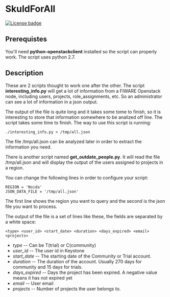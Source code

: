 # SkuldForAll
[![License badge](https://img.shields.io/badge/license-Apache_2.0-blue.svg)](https://opensource.org/licenses/Apache-2.0)

## Prerequistes
You'll need **python-openstackclient** installed so the script can properly work. The script uses python 2.7.

## Description
These are 2 scripts thought to work one after the other. The script **interesting_info.py** will get a lot of information from a FIWARE Openstack node, including users, projects, role_assignments, etc. So an administrator can see a lot of information in a json output.

The output of the file is quite long and it takes some tome to finish, so it is interesting to store that information somewhere to be analized off line. The script takes some time to finish. The way to use this script is running:

    ./interesting_info.py > /tmp/all.json

The file /tmp/all.json can be analyzed later in order to extract the information you need.

There is another script named **get_outdate_people.py**. It will read the file /tmp/all.json and will display the output of the users assigned to projects in a region.

You can change the following lines in order to configure your script:

    REGION = 'Noida'
    JSON_DATA_FILE = '/tmp/all.json'

The first line shows the region you want to query and the second is the json file you want to process.

The output of the file is a set of lines like these, the fields are separated by a white space:

    <type> <user_id> <start_date> <duration> <days_expired> <email> <projects> 


- *type* -- Can be T(trial) or C(community)
- *user_id* -- The user id in Keystone
- *start_date* -- The starting date of the Community or Trial account.
- *duration*  -- The duration of the account. Usually 270 days for community and 15 days for trials.
- *days_expired* -- Days the project has been expired. A negative value means it has not expired yet
- *email*  -- User email
- *projects* -- Number of projects the user belongs to.

